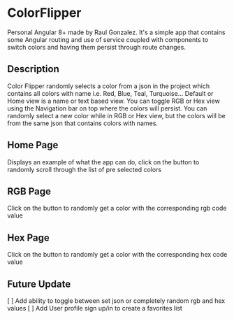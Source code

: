 # ColorFlipper

Personal Angular 8+ made by Raul Gonzalez. It's a simple app that contains some Angular routing and use of service coupled with components to switch colors and having them persist through route changes.

## Description

Color Flipper randomly selects a color from a json in the project which contains all colors with name i.e. Red, Blue, Teal, Turquoise...
Default or Home view is a name or text based view. You can toggle RGB or Hex view using the Navigation bar on top where the colors will persist.
You can randomly select a new color while in RGB or Hex view, but the colors will be from the same json that contains colors with names.

## Home Page

Displays an example of what the app can do, click on the button to randomly scroll through the list of pre selected colors

## RGB Page

Click on the button to randomly get a color with the corresponding rgb code value 

## Hex Page

Click on the button to randomly get a color with the corresponding hex code value 

## Future Update

[ ] Add ability to toggle between set json or completely random rgb and hex values
[ ] Add User profile sign up/in to create a favorites list
